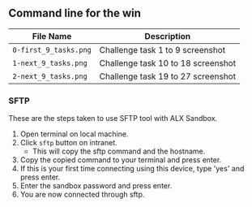 ## Command line for the win

| File Name | Description     |
| ------------ | ------------    |
| `0-first_9_tasks.png` | Challenge task 1 to 9 screenshot |
| `1-next_9_tasks.png` | Challenge task 10 to 18 screenshot |
| `2-next_9_tasks.png` | Challenge task 19 to 27 screenshot |

### SFTP
These are the steps taken to use SFTP tool with ALX Sandbox.
1. Open terminal on local machine.
2. Click `sftp` button on intranet.
	- This will copy the sftp command and the hostname.
3. Copy the copied command to your terminal and press enter.
4. If this is your first time connecting using this device, type 'yes' and press enter.
5. Enter the sandbox password and press enter.
6. You are now connected through sftp.

